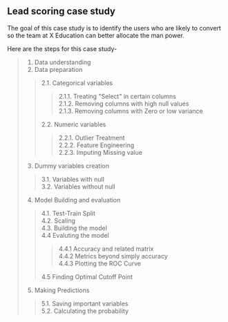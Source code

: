 ## Lead scoring case study
The goal of this case study is to identify the users who are likely to convert so the team at X Education can better allocate the man power.

Here are the steps for this case study- 
> 1. Data understanding 
> 2. Data preparation
>> 2.1. Categorical variables
>>> 2.1.1. Treating "Select" in certain columns \
>>> 2.1.2. Removing columns with high null values \
>>> 2.1.3. Removing columns with Zero or low variance
>>>
>> 2.2. Numeric variables
>>> 2.2.1. Outlier Treatment \
>>> 2.2.2. Feature Engineering \
>>> 2.2.3. Imputing Missing value
>>>
>>
> 3. Dummy variables creation
>> 3.1. Variables with null \
>> 3.2. Variables without null
>>
> 4. Model Building and evaluation
>> 4.1. Test-Train Split \
>> 4.2. Scaling \
>> 4.3. Building the model \
>> 4.4 Evaluting the model
>>> 4.4.1 Accuracy and related matrix \
>>> 4.4.2 Metrics beyond simply accuracy \
>>> 4.4.3 Plotting the ROC Curve 
>>> 
>> 4.5 Finding Optimal Cutoff Point
>>>
> 5. Making Predictions
>> 5.1. Saving important variables \
>> 5.2. Calculating the probability
